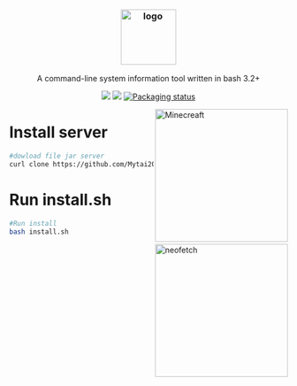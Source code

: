 <h3 align="center"><img src="https://imgur.com/92DMYVr.png" alt="logo" height="100px"></h3>
<p align="center">A command-line system information tool written in bash 3.2+</p>

<p align="center">
<a href="./LICENSE.md"><img src="https://img.shields.io/badge/license-MIT-blue.svg"></a>
<a href="https://github.com/dylanaraps/neofetch/releases"><img src="https://img.shields.io/github/release/dylanaraps/neofetch.svg"></a>
<a href="https://repology.org/metapackage/neofetch"><img src="https://repology.org/badge/tiny-repos/neofetch.svg" alt="Packaging status"></a>
</p>

<img src="https://imgur.com/AXmxbev.png" alt="Minecreaft" align="right" height="240px">

# Install server
```sh
#dowload file jar server
curl clone https://github.com/Mytai20100/install-minecreaftserver-allversion/raw/refs/heads/main/install.sh
```
# Run install.sh

```sh
#Run install
bash install.sh 
```

<img src="https://i.imgur.com/lUrkQBN.png" alt="neofetch" align="right" height="240px">

